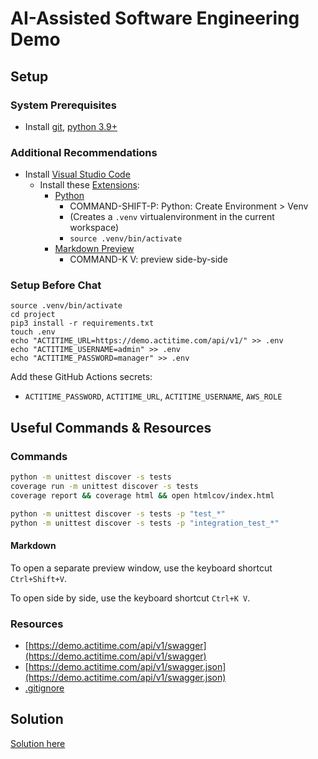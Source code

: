 # AI-Assisted Software Engineering Demo

## Setup

### System Prerequisites

* Install [git](https://git-scm.com/downloads), [python 3.9+](https://www.python.org/downloads/)

### Additional Recommendations

* Install [Visual Studio Code](https://code.visualstudio.com/download)
  * Install these [Extensions](https://marketplace.visualstudio.com/VSCode): 
    * [Python](https://marketplace.visualstudio.com/items?itemName=ms-python.python)
      * COMMAND-SHIFT-P: Python: Create Environment > Venv 
      * (Creates a `.venv` virtualenvironment in the current workspace)
      * `source .venv/bin/activate` 
    * [Markdown Preview](https://marketplace.visualstudio.com/items?itemName=bierner.markdown-preview-github-styles)
      * COMMAND-K V: preview side-by-side

### Setup Before Chat

```
source .venv/bin/activate
cd project
pip3 install -r requirements.txt
touch .env
echo "ACTITIME_URL=https://demo.actitime.com/api/v1/" >> .env
echo "ACTITIME_USERNAME=admin" >> .env
echo "ACTITIME_PASSWORD=manager" >> .env
```

Add these GitHub Actions secrets:
* `ACTITIME_PASSWORD`, `ACTITIME_URL`, `ACTITIME_USERNAME`, `AWS_ROLE`



## Useful Commands & Resources

### Commands

```bash
python -m unittest discover -s tests
coverage run -m unittest discover -s tests
coverage report && coverage html && open htmlcov/index.html

python -m unittest discover -s tests -p "test_*"
python -m unittest discover -s tests -p "integration_test_*"
```
#### Markdown

To open a separate preview window, use the keyboard shortcut `Ctrl+Shift+V`.

To open side by side, use the keyboard shortcut `Ctrl+K V`.



### Resources

* [https://demo.actitime.com/api/v1/swagger](https://demo.actitime.com/api/v1/swagger)
* [https://demo.actitime.com/api/v1/swagger.json](https://demo.actitime.com/api/v1/swagger.json)
* [.gitignore](https://raw.githubusercontent.com/github/gitignore/main/Python.gitignore)

## Solution

[Solution here](https://github.com/mattcvincent/ai-assisted)